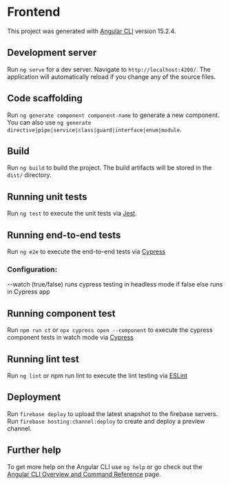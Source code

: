 # Frontend

This project was generated with [Angular CLI](https://github.com/angular/angular-cli) version 15.2.4.

## Development server

Run `ng serve` for a dev server. Navigate to `http://localhost:4200/`. The application will automatically reload if you change any of the source files.

## Code scaffolding

Run `ng generate component component-name` to generate a new component. You can also use `ng generate directive|pipe|service|class|guard|interface|enum|module`.

## Build

Run `ng build` to build the project. The build artifacts will be stored in the `dist/` directory.

## Running unit tests

Run `ng test` to execute the unit tests via [Jest](https://jestjs.io/).

## Running end-to-end tests

Run `ng e2e` to execute the end-to-end tests via [Cypress](https://www.cypress.io/)

### Configuration:
--watch (true/false) runs cypress testing in headless mode if false else runs in Cypress app

## Running component test

Run `npm run ct` or `npx cypress open --component` to execute the cypress component tests in watch mode via [Cypress](https://docs.cypress.io/guides/component-testing/overview)

## Running lint test

Run `ng lint` or npm run lint to execute the lint testing via [ESLint](https://eslint.org/)

## Deployment

Run `firebase deploy` to upload the latest snapshot to the firebase servers. Run `firebase hosting:channel:deploy` to create and deploy a preview channel.

## Further help

To get more help on the Angular CLI use `ng help` or go check out the [Angular CLI Overview and Command Reference](https://angular.io/cli) page.

